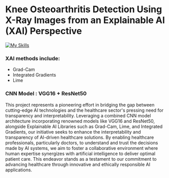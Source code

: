 # Knee Osteoarthritis Detection Using X-Ray Images from an Explainable AI (XAI) Perspective

[![My Skills](https://skillicons.dev/icons?i=html,css,js,py,git,github,flask,anaconda,opencv,tensorflow,pycharm,npm,pkl,sklearn)](https://skillicons.dev)

### XAI methods include: 
  - Grad-Cam
  - Integrated Gradients
  - Lime

### CNN Model : VGG16 + ResNet50

This project represents a pioneering effort in bridging the gap between cutting-edge AI technologies and the healthcare sector's pressing need for transparency and interpretability. Leveraging a combined CNN model architecture incorporating renowned models like VGG16 and ResNet50, alongside Explainable AI Libraries such as Grad-Cam, Lime, and Integrated Gradients, our initiative seeks to enhance the interpretability and transparency of AI-driven healthcare solutions. By enabling healthcare professionals, particularly doctors, to understand and trust the decisions made by AI systems, we aim to foster a collaborative environment where human expertise synergizes with artificial intelligence to deliver optimal patient care. This endeavor stands as a testament to our commitment to advancing healthcare through innovative and ethically responsible AI applications.
